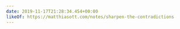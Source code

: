 ```yaml
---
date: 2019-11-17T21:28:34.454+00:00
likeOf: https://matthiasott.com/notes/sharpen-the-contradictions
---
```

